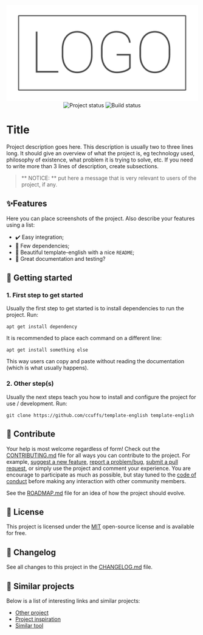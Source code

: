 <p align="center">
    <img width="800" src=".github/logo.png" title="Project logo"><br />
    <img src="https://img.shields.io/maintenance/yes/2022?style=for-the-badge" title="Project status">
    <img src="https://img.shields.io/github/workflow/status/ccuffs/template-english/ci.uffs.cc?label=Build&logo=github&logoColor=white&style=for-the-badge" title="Build status">
</p>

# Title

Project description goes here. This description is usually two to three lines long. It should give an overview of what the project is, eg technology used, philosophy of existence, what problem it is trying to solve, etc. If you need to write more than 3 lines of description, create subsections.

> ** NOTICE: ** put here a message that is very relevant to users of the project, if any.

## ✨Features

Here you can place screenshots of the project. Also describe your features using a list:

* ✔️ Easy integration;
* 🥢 Few dependencies;
* 🎨 Beautiful template-english with a nice `README`;
* 🖖 Great documentation and testing?

## 🚀 Getting started

### 1. First step to get started

Usually the first step to get started is to install dependencies to run the project. Run:

```
apt get install dependency
```

It is recommended to place each command on a different line:

```
apt get install something else
```

This way users can copy and paste without reading the documentation (which is what usually happens).

### 2. Other step(s)

Usually the next steps teach you how to install and configure the project for use / development. Run:

```
git clone https://github.com/ccuffs/template-english template-english
```

## 🤝 Contribute

Your help is most welcome regardless of form! Check out the [CONTRIBUTING.md](CONTRIBUTING.md) file for all ways you can contribute to the project. For example, [suggest a new feature](https://github.com/ccuffs/template-english/issues/new?assignees=&labels=&template-english=feature_request.md&title=), [report a problem/bug](https://github.com/ccuffs/template-english/issues/new?assignees=&labels=bug&template-english=bug_report.md&title=), [submit a pull request](https://help.github.com/en/github/collaborating-with-issues-and-pull-requests/about-pull-requests), or simply use the project and comment your experience. You are encourage to participate as much as possible, but stay tuned to the [code of conduct](./CODE_OF_CONDUCT.md) before making any interaction with other community members.

See the [ROADMAP.md](ROADMAP.md) file for an idea of how the project should evolve.

## 🎫 License

This project is licensed under the [MIT](https://choosealicense.com/licenses/mit/) open-source license and is available for free.

## 🧬 Changelog

See all changes to this project in the [CHANGELOG.md](CHANGELOG.md) file.

## 🧪 Similar projects

Below is a list of interesting links and similar projects:

* [Other project](https://github.com/project)
* [Project inspiration](https://github.com/project)
* [Similar tool](https://github.com/project)
